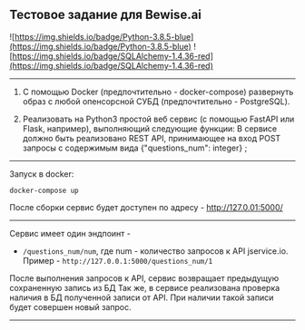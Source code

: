## Тестовое задание для Bewise.ai

![https://img.shields.io/badge/Python-3.8.5-blue](https://img.shields.io/badge/Python-3.8.5-blue)
![https://img.shields.io/badge/SQLAlchemy-1.4.36-red](https://img.shields.io/badge/SQLAlchemy-1.4.36-red)

---
1. С помощью Docker (предпочтительно - docker-compose) развернуть образ с любой опенсорсной СУБД (предпочтительно - PostgreSQL).


2. Реализовать на Python3 простой веб сервис (с помощью FastAPI или Flask, например), выполняющий следующие функции:
В сервисе должно быть реализовано REST API, принимающее на вход POST запросы с содержимым вида {"questions_num": integer} ;
---
Запуск в docker: 
```
docker-compose up
```
После сборки сервис будет доступен по адресу - http://127.0.01:5000/ 

---
Сервис имеет один эндпоинт -
* `/questions_num/num`, где num - количество запросов к API jservice.io. Пример - `http://127.0.0.1:5000/questions_num/1`

После выполнения запросов к API, сервис возвращает предыдущую сохраненную запись из БД
Так же, в сервисе реализована проверка наличия в БД полученной записи от API. При наличии такой записи будет совершен новый запрос.

---